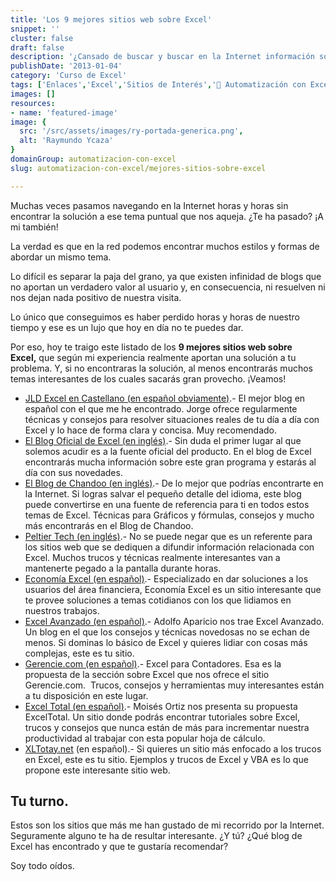 ```yaml
---
title: 'Los 9 mejores sitios web sobre Excel'
snippet: ''
cluster: false
draft: false 
description: '¿Cansado de buscar y buscar en la Internet información sobre Excel? Pásate por aquí y revisa esta lista con los 9 mejores sitios sobre Excel.'
publishDate: '2013-01-04'
category: 'Curso de Excel'
tags: ['Enlaces','Excel','Sitios de Interés','🤖 Automatización con Excel']
images: []
resources: 
- name: 'featured-image'
image: {
  src: '/src/assets/images/ry-portada-generica.png',
  alt: 'Raymundo Ycaza'
}
domainGroup: automatizacion-con-excel
slug: automatizacion-con-excel/mejores-sitios-sobre-excel

---
```


Muchas veces pasamos navegando en la Internet horas y horas sin encontrar la solución a ese tema puntual que nos aqueja. ¿Te ha pasado? ¡A mi también!

La verdad es que en la red podemos encontrar muchos estilos y formas de abordar un mismo tema.

Lo difícil es separar la paja del grano, ya que existen infinidad de blogs que no aportan un verdadero valor al usuario y, en consecuencia, ni resuelven ni nos dejan nada positivo de nuestra visita.

Lo único que conseguimos es haber perdido horas y horas de nuestro tiempo y ese es un lujo que hoy en día no te puedes dar.

Por eso, hoy te traigo este listado de los **9 mejores sitios web sobre Excel,** que según mi experiencia realmente aportan una solución a tu problema. Y, si no encontraras la solución, al menos encontrarás muchos temas interesantes de los cuales sacarás gran provecho. ¡Veamos!

- [JLD Excel en Castellano (en español obviamente)](http://jldexcelsp.blogspot.com/ "JLD Excel").- El mejor blog en español con el que me he encontrado. Jorge ofrece regularmente técnicas y consejos para resolver situaciones reales de tu día a día con Excel y lo hace de forma clara y concisa. Muy recomendado.
- [El Blog Oficial de Excel (en inglés)](http://blogs.office.com/b/microsoft-excel/ "Blog de Excel").- Sin duda el primer lugar al que solemos acudir es a la fuente oficial del producto. En el blog de Excel encontrarás mucha información sobre este gran programa y estarás al día con sus novedades.
- [El Blog de Chandoo (en inglés)](http://chandoo.org/wp/ "Chandoo").- De lo mejor que podrías encontrarte en la Internet. Si logras salvar el pequeño detalle del idioma, este blog puede convertirse en una fuente de referencia para ti en todos estos temas de Excel. Técnicas para Gráficos y fórmulas, consejos y mucho más encontrarás en el Blog de Chandoo.
- [Peltier Tech (en inglés)](http://peltiertech.com/ "PeltierTech").- No se puede negar que es un referente para los sitios web que se dediquen a difundir información relacionada con Excel. Muchos trucos y técnicas realmente interesantes van a mantenerte pegado a la pantalla durante horas.
- [Economía Excel (en español)](http://www.economia-excel.com/).- Especializado en dar soluciones a los usuarios del área financiera, Economía Excel es un sitio interesante que te provee soluciones a temas cotidianos con los que lidiamos en nuestros trabajos.
- [Excel Avanzado (en español)](http://www.excelavanzado.com/).- Adolfo Aparicio nos trae Excel Avanzado. Un blog en el que los consejos y técnicas novedosas no se echan de menos. Si dominas lo básico de Excel y quieres lidiar con cosas más complejas, este es tu sitio.
- [Gerencie.com (en español)](http://www.gerencie.com/category/excel-para-contadores).- Excel para Contadores. Esa es la propuesta de la sección sobre Excel que nos ofrece el sitio Gerencie.com.  Trucos, consejos y herramientas muy interesantes están a tu disposición en este lugar.
- [Excel Total (en español)](http://exceltotal.com/).- Moisés Ortiz nos presenta su propuesta ExcelTotal. Un sitio donde podrás encontrar tutoriales sobre Excel, trucos y consejos que nunca están de más para incrementar nuestra productividad al trabajar con esta popular hoja de cálculo.
- [XLTotay.net](http://www.xltoday.net/) (en español).- Si quieres un sitio más enfocado a los trucos en Excel, este es tu sitio. Ejemplos y trucos de Excel y VBA es lo que propone este interesante sitio web.

## Tu turno.

Estos son los sitios que más me han gustado de mi recorrido por la Internet. Seguramente alguno te ha de resultar interesante. ¿Y tú? ¿Qué blog de Excel has encontrado y que te gustaría recomendar?

Soy todo oídos.
